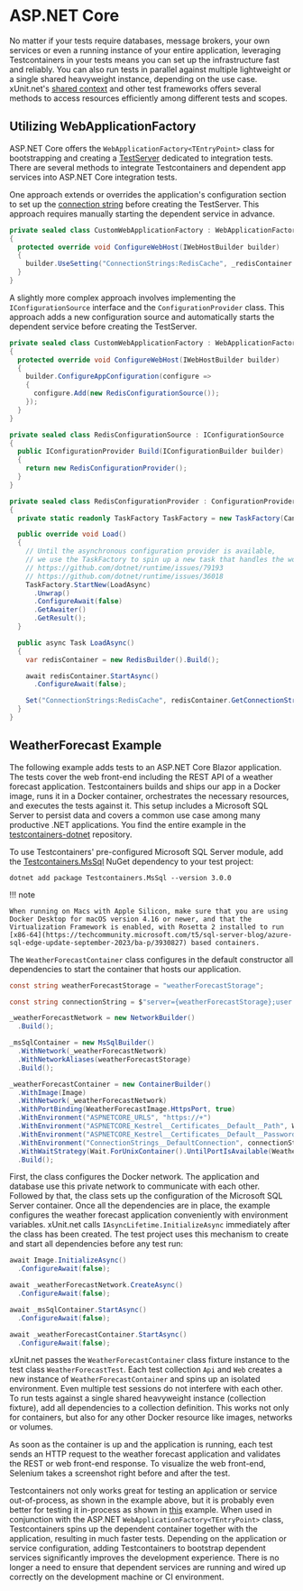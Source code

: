 # ASP.NET Core

No matter if your tests require databases, message brokers, your own services or even a running instance of your entire application, leveraging Testcontainers in your tests means you can set up the infrastructure fast and reliably. You can also run tests in parallel against multiple lightweight or a single shared heavyweight instance, depending on the use case. xUnit.net's [shared context](https://xunit.net/docs/shared-context) and other test frameworks offers several methods to access resources efficiently among different tests and scopes.

## Utilizing WebApplicationFactory

ASP.NET Core offers the `WebApplicationFactory<TEntryPoint>` class for bootstrapping and creating a [TestServer](https://learn.microsoft.com/aspnet/core/test/integration-tests) dedicated to integration tests. There are several methods to integrate Testcontainers and dependent app services into ASP.NET Core integration tests.

One approach extends or overrides the application's configuration section to set up the [connection string](https://learn.microsoft.com/ef/core/miscellaneous/connection-strings) before creating the TestServer. This approach requires manually starting the dependent service in advance.

```csharp title="Set Redis connection string"
private sealed class CustomWebApplicationFactory : WebApplicationFactory<Program>
{
  protected override void ConfigureWebHost(IWebHostBuilder builder)
  {
    builder.UseSetting("ConnectionStrings:RedisCache", _redisContainer.GetConnectionString());
  }
}
```

A slightly more complex approach involves implementing the `IConfigurationSource` interface and the `ConfigurationProvider` class. This approach adds a new configuration source and automatically starts the dependent service before creating the TestServer.

```csharp title="Add Redis configuration source"
private sealed class CustomWebApplicationFactory : WebApplicationFactory<Program>
{
  protected override void ConfigureWebHost(IWebHostBuilder builder)
  {
    builder.ConfigureAppConfiguration(configure =>
    {
      configure.Add(new RedisConfigurationSource());
    });
  }
}

private sealed class RedisConfigurationSource : IConfigurationSource
{
  public IConfigurationProvider Build(IConfigurationBuilder builder)
  {
    return new RedisConfigurationProvider();
  }
}

private sealed class RedisConfigurationProvider : ConfigurationProvider
{
  private static readonly TaskFactory TaskFactory = new TaskFactory(CancellationToken.None, TaskCreationOptions.None, TaskContinuationOptions.None, TaskScheduler.Default);

  public override void Load()
  {
    // Until the asynchronous configuration provider is available,
    // we use the TaskFactory to spin up a new task that handles the work:
    // https://github.com/dotnet/runtime/issues/79193
    // https://github.com/dotnet/runtime/issues/36018
    TaskFactory.StartNew(LoadAsync)
      .Unwrap()
      .ConfigureAwait(false)
      .GetAwaiter()
      .GetResult();
  }

  public async Task LoadAsync()
  {
    var redisContainer = new RedisBuilder().Build();

    await redisContainer.StartAsync()
      .ConfigureAwait(false);

    Set("ConnectionStrings:RedisCache", redisContainer.GetConnectionString());
  }
}
```

## WeatherForecast Example

The following example adds tests to an ASP.NET Core Blazor application. The tests cover the web front-end including the REST API of a weather forecast application. Testcontainers builds and ships our app in a Docker image, runs it in a Docker container, orchestrates the necessary resources, and executes the tests against it. This setup includes a Microsoft SQL Server to persist data and covers a common use case among many productive .NET applications. You find the entire example in the [testcontainers-dotnet](https://github.com/testcontainers/testcontainers-dotnet/tree/develop/examples/WeatherForecast) repository.

To use Testcontainers' pre-configured Microsoft SQL Server module, add the [Testcontainers.MsSql](https://www.nuget.org/packages/Testcontainers.MsSql) NuGet dependency to your test project:

```console
dotnet add package Testcontainers.MsSql --version 3.0.0
```

!!! note

    When running on Macs with Apple Silicon, make sure that you are using Docker Desktop for macOS version 4.16 or newer, and that the Virtualization Framework is enabled, with Rosetta 2 installed to run [x86-64](https://techcommunity.microsoft.com/t5/sql-server-blog/azure-sql-edge-update-september-2023/ba-p/3930827) based containers.

The `WeatherForecastContainer` class configures in the default constructor all dependencies to start the container that hosts our application.

```csharp
const string weatherForecastStorage = "weatherForecastStorage";

const string connectionString = $"server={weatherForecastStorage};user id={MsSqlBuilder.DefaultUsername};password={MsSqlBuilder.DefaultPassword};database={MsSqlBuilder.DefaultDatabase}";

_weatherForecastNetwork = new NetworkBuilder()
  .Build();

_msSqlContainer = new MsSqlBuilder()
  .WithNetwork(_weatherForecastNetwork)
  .WithNetworkAliases(weatherForecastStorage)
  .Build();

_weatherForecastContainer = new ContainerBuilder()
  .WithImage(Image)
  .WithNetwork(_weatherForecastNetwork)
  .WithPortBinding(WeatherForecastImage.HttpsPort, true)
  .WithEnvironment("ASPNETCORE_URLS", "https://+")
  .WithEnvironment("ASPNETCORE_Kestrel__Certificates__Default__Path", WeatherForecastImage.CertificateFilePath)
  .WithEnvironment("ASPNETCORE_Kestrel__Certificates__Default__Password", WeatherForecastImage.CertificatePassword)
  .WithEnvironment("ConnectionStrings__DefaultConnection", connectionString)
  .WithWaitStrategy(Wait.ForUnixContainer().UntilPortIsAvailable(WeatherForecastImage.HttpsPort))
  .Build();
```

First, the class configures the Docker network. The application and database use this private network to communicate with each other. Followed by that, the class sets up the configuration of the Microsoft SQL Server container. Once all the dependencies are in place, the example configures the weather forecast application conveniently with environment variables. xUnit.net calls `IAsyncLifetime.InitializeAsync` immediately after the class has been created. The test project uses this mechanism to create and start all dependencies before any test run:

```csharp
await Image.InitializeAsync()
  .ConfigureAwait(false);

await _weatherForecastNetwork.CreateAsync()
  .ConfigureAwait(false);

await _msSqlContainer.StartAsync()
  .ConfigureAwait(false);

await _weatherForecastContainer.StartAsync()
  .ConfigureAwait(false);
```

xUnit.net passes the `WeatherForecastContainer` class fixture instance to the test class `WeatherForecastTest`. Each test collection `Api` and `Web` creates a new instance of `WeatherForecastContainer` and spins up an isolated environment. Even multiple test sessions do not interfere with each other. To run tests against a single shared heavyweight instance (collection fixture), add all dependencies to a collection definition. This works not only for containers, but also for any other Docker resource like images, networks or volumes.

As soon as the container is up and the application is running, each test sends an HTTP request to the weather forecast application and validates the REST or web front-end response. To visualize the web front-end, Selenium takes a screenshot right before and after the test.

Testcontainers not only works great for testing an application or service out-of-process, as shown in the example above, but it is probably even better for testing it in-process as shown in [this](https://github.com/testcontainers/testcontainers-dotnet/tree/develop/examples/WeatherForecast/tests/WeatherForecast.InProcess.Tests) example. When used in conjunction with the ASP.NET `WebApplicationFactory<TEntryPoint>` class, Testcontainers spins up the dependent container together with the application, resulting in much faster tests. Depending on the application or service configuration, adding Testcontainers to bootstrap dependent services significantly improves the development experience. There is no longer a need to ensure that dependent services are running and wired up correctly on the development machine or CI environment.
